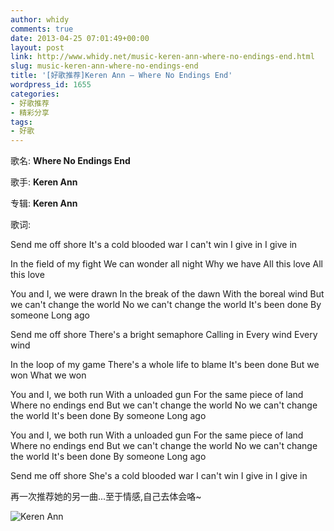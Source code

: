 ```yaml
---
author: whidy
comments: true
date: 2013-04-25 07:01:49+00:00
layout: post
link: http://www.whidy.net/music-keren-ann-where-no-endings-end.html
slug: music-keren-ann-where-no-endings-end
title: '[好歌推荐]Keren Ann – Where No Endings End'
wordpress_id: 1655
categories:
- 好歌推荐
- 精彩分享
tags:
- 好歌
---
```


歌名: **Where No Endings End**

歌手: **Keren Ann**

专辑: **Keren Ann**

歌词:

Send me off shore
It's a cold blooded war
I can't win
I give in
I give in

In the field of my fight
We can wonder all night
Why we have
All this love
All this love

<!-- more -->

You and I, we were drawn
In the break of the dawn
With the boreal wind
But we can't change the world
No we can't change the world
It's been done
By someone
Long ago

Send me off shore
There's a bright semaphore
Calling in
Every wind
Every wind

In the loop of my game
There's a whole life to blame
It's been done
But we won
What we won

You and I, we both run
With a unloaded gun
For the same piece of land
Where no endings end
But we can't change the world
No we can't change the world
It's been done
By someone
Long ago

You and I, we both run
With a unloaded gun
For the same piece of land
Where no endings end
But we can't change the world
No we can't change the world
It's been done
By someone
Long ago

Send me off shore
She's a cold blooded war
I can't win
I give in
I give in

再一次推荐她的另一曲...至于情感,自己去体会咯~

![Keren Ann](http://www.whidy.net/wp-content/uploads/2013/04/Keren-Ann.jpg)


